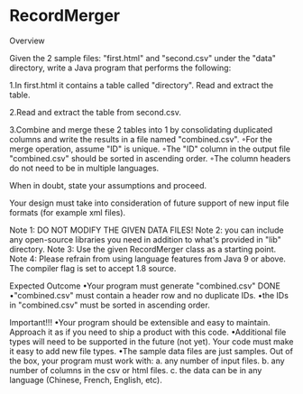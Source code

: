# RecordMerger

Overview

Given the 2 sample files: "first.html" and "second.csv" under the "data" directory, write a Java program that performs the following:

1.In first.html it contains a table called "directory". Read and extract the table.


2.Read and extract the table from second.csv.


3.Combine and merge these 2 tables into 1 by consolidating duplicated columns and write the results in a file named "combined.csv".
◦For the merge operation, assume "ID" is unique.
◦The "ID" column in the output file "combined.csv" should be sorted in ascending order.
◦The column headers do not need to be in multiple languages.


When in doubt, state your assumptions and proceed.

Your design must take into consideration of future support of new input file formats (for example xml files).

Note 1: DO NOT MODIFY THE GIVEN DATA FILES! Note 2: you can include any open-source libraries you need in addition to what's provided in "lib" directory. Note 3: Use the given RecordMerger class as a starting point. Note 4: Please refrain from using language features from Java 9 or above. The compiler flag is set to accept 1.8 source.

Expected Outcome
•Your program must generate "combined.csv" DONE
•"combined.csv" must contain a header row and no duplicate IDs.
•the IDs in "combined.csv" must be sorted in ascending order.

Important!!!
•Your program should be extensible and easy to maintain. Approach it as if you need to ship a product with this code.
•Additional file types will need to be supported in the future (not yet). Your code must make it easy to add new file types.
•The sample data files are just samples. Out of the box, your program must work with: a. any number of input files. b. any number of columns in the csv or html files. c. the data can be in any language (Chinese, French, English, etc).
